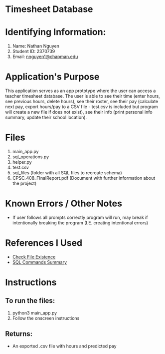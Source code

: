 # Timesheet Database

# Identifying Information:
1. Name: Nathan Nguyen
3. Student ID: 2370739
5. Email: nnguyen1@chapman.edu


# Application's Purpose

This application serves as an app prototype where the user can access a teacher timesheet database. The user is able to see their time (enter hours, see previous hours, delete hours), see their roster, see their pay (calculate next pay, export hours/pay to a CSV file - test.csv is included but program will create a new file if does not exist), see their info (print personal info summary, update their school location). 

# Files
1. main_app.py
2. sql_operations.py
3. helper.py
4. test.csv
5. sql_files (folder with all SQL files to recreate schema)
6. CPSC_408_FInalReport.pdf (Document with further information about the project)

# Known Errors / Other Notes
* If user follows all prompts correctly program will run, may break if intentionally breaking the program (I.E. creating intentional errors)

# References I Used

* [Check File Existence](https://www.pythontutorial.net/python-basics/python-check-if-file-exists/)
* [SQL Commands Summary](https://www.sqltutorial.org/sql-cheat-sheet/)

# Instructions
## To run the files:
1. python3 main_app.py
2. Follow the onscreen instructions

## Returns:
* An exported .csv file with hours and predicted pay
